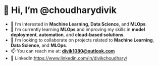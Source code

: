 # 👋 Hi, I’m @choudharydivik

- 👀 I’m interested in **Machine Learning**, **Data Science**, and **MLOps**.
- 🌱 I’m currently learning **MLOps** and improving my skills in **model deployment**, **automation**, and **cloud-based solutions**.
- 💞️ I’m looking to collaborate on projects related to **Machine Learning**, **Data Science**, and **MLOps**.
- 📫 You can reach me at: **divik1080@outlook.com**
- 🔗 LinkedIn:https://www.linkedin.com/in/divikchoudhary/

